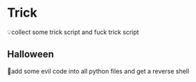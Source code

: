 # Trick
💡collect some trick script and fuck trick script

## Halloween
🎃add some evil code into all python files and get a reverse shell
